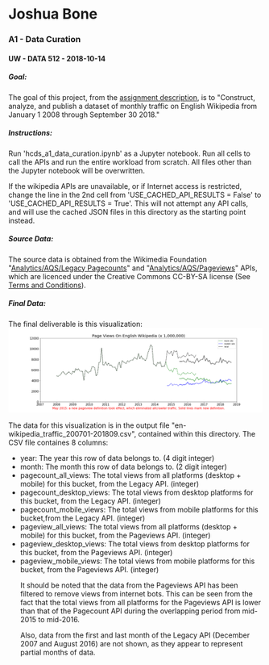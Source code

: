 # Joshua Bone
### A1 - Data Curation
#### UW - DATA 512 - 2018-10-14

##### Goal:
The goal of this project, from the 
[assignment description](https://wiki.communitydata.cc/Human_Centered_Data_Science_(Fall_2018)/Assignments#A1:_Data_curation),
is to "Construct, analyze, and publish a dataset of monthly traffic on English Wikipedia from 
January 1 2008 through September 30 2018."

##### Instructions: 
Run 'hcds_a1_data_curation.ipynb' as a Jupyter notebook.
Run all cells to call the APIs and run the entire workload from scratch. 
All files other than the Jupyter notebook will be overwritten.
<p> 
If the wikipedia APIs are unavailable, or if Internet access is restricted,
change the line in the 2nd cell from 'USE_CACHED_API_RESULTS = False'
to 'USE_CACHED_API_RESULTS = True'. This will not attempt any API calls, and
will use the cached JSON files in this directory as the starting point instead.

##### Source Data:
The source data is obtained from the Wikimedia Foundation 
"[Analytics/AQS/Legacy Pagecounts](https://wikitech.wikimedia.org/wiki/Analytics/AQS/Legacy_Pagecounts)" 
and 
"[Analytics/AQS/Pageviews](https://wikitech.wikimedia.org/wiki/Analytics/AQS/Pageviews)" APIs, which are
licenced under the Creative Commons CC-BY-SA license
(See [Terms and Conditions](https://www.mediawiki.org/wiki/REST_API#Terms_and_conditions)).

##### Final Data:
The final deliverable is this visualization:
![](hcds-a1-visualization.png?raw=true)
<p> The data for this visualization is in the output file "en-wikipedia_traffic_200701-201809.csv",
contained within this directory. 
The CSV file containes 8 columns:
<ul>
<li>year: The year this row of data belongs to. (4 digit integer)
<li>month: The month this row of data belongs to. (2 digit integer)
<li>pagecount_all_views: The total views from all platforms (desktop + mobile) for this bucket, from the Legacy API. (integer)
<li>pagecount_desktop_views: The total views from desktop platforms for this bucket, from the Legacy API. (integer)
<li>pagecount_mobile_views: The total views from mobile platforms for this bucket,from the Legacy API. (integer)
<li>pageview_all_views: The total views from all platforms (desktop + mobile) for this bucket, from the Pageviews API. (integer)
<li>pageview_desktop_views: The total views from desktop platforms for this bucket, from the Pageviews API. (integer)
<li>pageview_mobile_views: The total views from mobile platforms for this bucket, from the Pageviews API. (integer)
<p> It should be noted that the data from the Pageviews API has been filtered to remove views from internet bots.
This can be seen from the fact that the total views from all platforms for the Pageviews API is lower than that of 
the Pagecount API during the overlapping period from mid-2015 to mid-2016.
<p> Also, data from the first and last month of the Legacy API (December 2007 and August 2016) are not shown, 
as they appear to represent partial months of data. 
